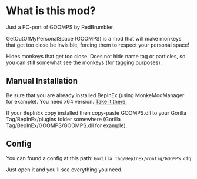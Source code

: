 # What is this mod?
Just a PC-port of GOOMPS by RedBrumbler.

GetOutOfMyPersonalSpace (GOOMPS) is a mod that will make monkeys that get too close be invisible, forcing them to respect your personal space!

Hides monkeys that get too close. Does not hide name tag or particles, so you can still somewhat see the monkeys (for tagging purposes).

## Manual Installation
Be sure that you are already installed BepInEx (using MonkeModManager for example). You need x64 version. [Take it there.](https://github.com/BepInEx/BepInEx/releases)

If your BepInEx copy installed then copy-paste GOOMPS.dll to your Gorilla Tag/BepInEx/plugins folder somewhere (Gorilla Tag/BepInEx/GOOMPS/GOOMPS.dll for example).

## Config

You can found a config at this path: `Gorilla Tag/BepInEx/config/GOOMPS.cfg`

Just open it and you'll see everything you need.